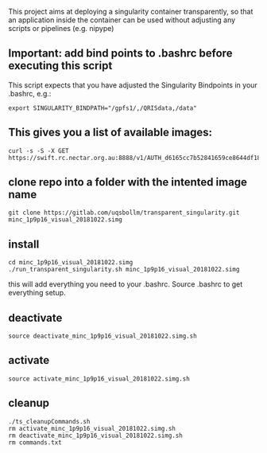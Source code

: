 This project aims at deploying a singularity container transparently, so that an application inside the container can be used without adjusting any scripts or pipelines (e.g. nipype) 

## Important: add bind points to .bashrc before executing this script
This script expects that you have adjusted the Singularity Bindpoints in your .bashrc, e.g.:
```
export SINGULARITY_BINDPATH="/gpfs1/,/QRISdata,/data"
```

## This gives you a list of available images:
```
curl -s -S -X GET https://swift.rc.nectar.org.au:8888/v1/AUTH_d6165cc7b52841659ce8644df1884d5e/singularityImages
```

## clone repo into a folder with the intented image name
```
git clone https://gitlab.com/uqsbollm/transparent_singularity.git minc_1p9p16_visual_20181022.simg	
```

## install
```
cd minc_1p9p16_visual_20181022.simg
./run_transparent_singularity.sh minc_1p9p16_visual_20181022.simg
```
this will add everything you need to your .bashrc. Source .bashrc to get everything setup.


## deactivate
```
source deactivate_minc_1p9p16_visual_20181022.simg.sh
```

## activate
```
source activate_minc_1p9p16_visual_20181022.simg.sh
```

## cleanup
```
./ts_cleanupCommands.sh
rm activate_minc_1p9p16_visual_20181022.simg.sh
rm deactivate_minc_1p9p16_visual_20181022.simg.sh
rm commands.txt
```
